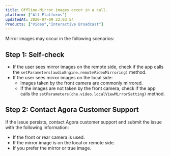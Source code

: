 ```yaml
---
title: Offline-Mirror images occur in a call.
platform: ["All Platforms"]
updatedAt: 2020-07-09 22:03:54
Products: ["Video","Interactive Broadcast"]
---
```

Mirror images may occur in the following scenarios:

## Step 1: Self-check

* If the user sees mirror images on the remote side, check if the app calls the `setParameters(audioEngine.remoteVideoMirroring)` method.
* If the user sees mirror images on the local side:
	* Images taken by the front camera are commonly mirrored.
	* If the images are not taken by the front camera, check if the app calls the `setParameters(che.video.localViewMirrorSetting)` method.

## Step 2: Contact Agora Customer Support

If the issue persists, contact Agora customer support and submit the issue with the following information:
* If the front or rear camera is used.
* If the mirror image is on the local or remote side.
* If you prefer the mirror or true image.